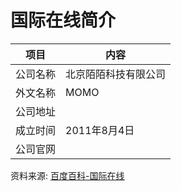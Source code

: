 # 国际在线简介

|项目|内容|
|-----|-----|
|公司名称|北京陌陌科技有限公司|
|外文名称|MOMO|
|公司地址||
|成立时间|2011年8月4日|
|公司官网||

资料来源: 
[百度百科-国际在线](https://baike.baidu.com/item/%E9%99%8C%E9%99%8C)